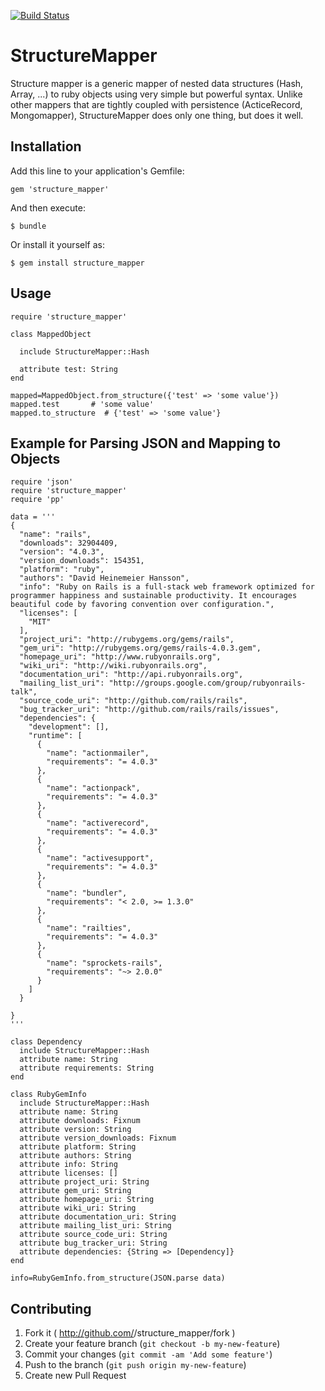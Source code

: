 [![Build Status](https://travis-ci.org/draganm/structure_mapper.png?branch=master)](https://travis-ci.org/draganm/structure_mapper) 

# StructureMapper

Structure mapper is a generic mapper of nested data structures (Hash, Array, ...) to ruby objects using very simple but powerful syntax. Unlike other mappers that are tightly coupled with persistence (ActiceRecord, Mongomapper), StructureMapper does only one thing, but does it well.

## Installation

Add this line to your application's Gemfile:

    gem 'structure_mapper'

And then execute:

    $ bundle

Or install it yourself as:

    $ gem install structure_mapper

## Usage

    require 'structure_mapper'

    class MappedObject
      
      include StructureMapper::Hash

      attribute test: String
    end

    mapped=MappedObject.from_structure({'test' => 'some value'})
    mapped.test       # 'some value'
    mapped.to_structure  # {'test' => 'some value'}

## Example for Parsing JSON and Mapping to Objects

    require 'json'
    require 'structure_mapper'
    require 'pp'

    data = '''
    {
      "name": "rails",
      "downloads": 32904409,
      "version": "4.0.3",
      "version_downloads": 154351,
      "platform": "ruby",
      "authors": "David Heinemeier Hansson",
      "info": "Ruby on Rails is a full-stack web framework optimized for programmer happiness and sustainable productivity. It encourages beautiful code by favoring convention over configuration.",
      "licenses": [
        "MIT"
      ],
      "project_uri": "http://rubygems.org/gems/rails",
      "gem_uri": "http://rubygems.org/gems/rails-4.0.3.gem",
      "homepage_uri": "http://www.rubyonrails.org",
      "wiki_uri": "http://wiki.rubyonrails.org",
      "documentation_uri": "http://api.rubyonrails.org",
      "mailing_list_uri": "http://groups.google.com/group/rubyonrails-talk",
      "source_code_uri": "http://github.com/rails/rails",
      "bug_tracker_uri": "http://github.com/rails/rails/issues",
      "dependencies": {
        "development": [],
        "runtime": [
          {
            "name": "actionmailer",
            "requirements": "= 4.0.3"
          },
          {
            "name": "actionpack",
            "requirements": "= 4.0.3"
          },
          {
            "name": "activerecord",
            "requirements": "= 4.0.3"
          },
          {
            "name": "activesupport",
            "requirements": "= 4.0.3"
          },
          {
            "name": "bundler",
            "requirements": "< 2.0, >= 1.3.0"
          },
          {
            "name": "railties",
            "requirements": "= 4.0.3"
          },
          {
            "name": "sprockets-rails",
            "requirements": "~> 2.0.0"
          }
        ]
      }

    }
    '''

    class Dependency
      include StructureMapper::Hash
      attribute name: String
      attribute requirements: String
    end

    class RubyGemInfo
      include StructureMapper::Hash
      attribute name: String
      attribute downloads: Fixnum
      attribute version: String
      attribute version_downloads: Fixnum
      attribute platform: String
      attribute authors: String
      attribute info: String
      attribute licenses: []
      attribute project_uri: String
      attribute gem_uri: String
      attribute homepage_uri: String
      attribute wiki_uri: String
      attribute documentation_uri: String
      attribute mailing_list_uri: String
      attribute source_code_uri: String
      attribute bug_tracker_uri: String
      attribute dependencies: {String => [Dependency]}
    end

    info=RubyGemInfo.from_structure(JSON.parse data)



## Contributing

1. Fork it ( http://github.com/<my-github-username>/structure_mapper/fork )
2. Create your feature branch (`git checkout -b my-new-feature`)
3. Commit your changes (`git commit -am 'Add some feature'`)
4. Push to the branch (`git push origin my-new-feature`)
5. Create new Pull Request
